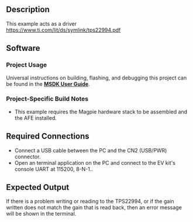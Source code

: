 ## Description

This example acts as a driver https://www.ti.com/lit/ds/symlink/tps22994.pdf


## Software

### Project Usage

Universal instructions on building, flashing, and debugging this project can be found in the **[MSDK User Guide](https://analogdevicesinc.github.io/msdk/USERGUIDE/)**.

### Project-Specific Build Notes
- This example requires the Magpie hardware stack to be assembled and the AFE installed.

## Required Connections

-   Connect a USB cable between the PC and the CN2 (USB/PWR) connector.
-   Open an terminal application on the PC and connect to the EV kit's console UART at 115200, 8-N-1..

## Expected Output



If there is a problem writing or reading to the TPS22994, or if the gain written does not match the gain that is read back, then an error message will be shown in the terminal.
